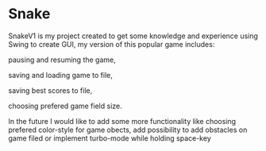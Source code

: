 # Snake
SnakeV1 is my project created to get some knowledge and experience using Swing to create GUI, my version of this popular game includes:

pausing and resuming the game, 

saving and loading game to file, 

saving best scores to file,

choosing prefered game field size. 

In the future I would like to add some more functionality like choosing prefered color-style for game obects, add possibility to add obstacles on game filed or implement turbo-mode while holding space-key
